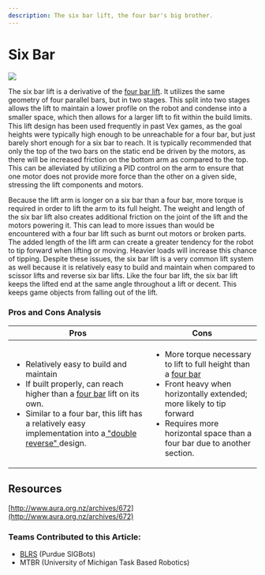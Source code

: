 ```yaml
---
description: The six bar lift, the four bar's big brother.
---
```


# Six Bar

![](../../.gitbook/assets/tu_atlas_v1\_lift.jpg)

The six bar lift is a derivative of the [four bar lift](four-bar.md). It utilizes the same geometry of four parallel bars, but in two stages. This split into two stages allows the lift to maintain a lower profile on the robot and condense into a smaller space, which then allows for a larger lift to ﬁt within the build limits. This lift design has been used frequently in past Vex games, as the goal heights were typically high enough to be unreachable for a four bar, but just barely short enough for a six bar to reach. It is typically recommended that only the top of the two bars on the static end be driven by the motors, as there will be increased friction on the bottom arm as compared to the top. This can be alleviated by utilizing a PID control on the arm to ensure that one motor does not provide more force than the other on a given side, stressing the lift components and motors.

Because the lift arm is longer on a six bar than a four bar, more torque is required in order to lift the arm to its full height. The weight and length of the six bar lift also creates additional friction on the joint of the lift and the motors powering it. This can lead to more issues than would be encountered with a four bar lift such as burnt out motors or broken parts. The added length of the lift arm can create a greater tendency for the robot to tip forward when lifting or moving. Heavier loads will increase this chance of tipping. Despite these issues, the six bar lift is a very common lift system as well because it is relatively easy to build and maintain when compared to scissor lifts and reverse six bar lifts. Like the four bar lift, the six bar lift keeps the lifted end at the same angle throughout a lift or decent. This keeps game objects from falling out of the lift.

### Pros and Cons Analysis

| Pros                                                                                                                                                                                                                                                                                                                         | Cons                                                                                                                                                                                                                                                               |
| ---------------------------------------------------------------------------------------------------------------------------------------------------------------------------------------------------------------------------------------------------------------------------------------------------------------------------- | ------------------------------------------------------------------------------------------------------------------------------------------------------------------------------------------------------------------------------------------------------------------ |
| <ul><li>Relatively easy to build and maintain</li><li>If built properly, can reach higher than a <a href="four-bar.md">four bar</a> lift on its own.</li><li>Similar to a four bar, this lift has a relatively easy implementation into a<a href="dr4b.md#the-double-reverse-design"> "double reverse" </a>design.</li></ul> | <ul><li>More torque necessary to lift to full height than a <a href="four-bar.md">four bar</a></li><li>Front heavy when horizontally extended; more likely to tip forward</li><li>Requires more horizontal space than a four bar due to another section.</li></ul> |

## Resources

[http://www.aura.org.nz/archives/672](http://www.aura.org.nz/archives/672)



### Teams Contributed to this Article:

* [BLRS](https://purduesigbots.com) (Purdue SIGBots)
* MTBR (University of Michigan Task Based Robotics) 
